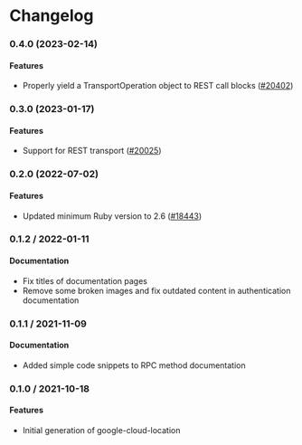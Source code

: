 # Changelog

### 0.4.0 (2023-02-14)

#### Features

* Properly yield a TransportOperation object to REST call blocks ([#20402](https://github.com/googleapis/google-cloud-ruby/issues/20402)) 

### 0.3.0 (2023-01-17)

#### Features

* Support for REST transport ([#20025](https://github.com/googleapis/google-cloud-ruby/issues/20025)) 

### 0.2.0 (2022-07-02)

#### Features

* Updated minimum Ruby version to 2.6 ([#18443](https://github.com/googleapis/google-cloud-ruby/issues/18443)) 

### 0.1.2 / 2022-01-11

#### Documentation

* Fix titles of documentation pages
* Remove some broken images and fix outdated content in authentication documentation

### 0.1.1 / 2021-11-09

#### Documentation

* Added simple code snippets to RPC method documentation

### 0.1.0 / 2021-10-18

#### Features

* Initial generation of google-cloud-location
